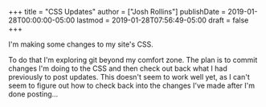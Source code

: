 +++
title = "CSS Updates"
author = ["Josh Rollins"]
publishDate = 2019-01-28T00:00:00-05:00
lastmod = 2019-01-28T07:56:49-05:00
draft = false
+++

I'm making some changes to my site's CSS.

<!--more-->

To do that I'm exploring git beyond my comfort zone. The plan is to commit changes I'm doing to the CSS and then check out back what I had previously to post updates. This doesn't seem to work well yet, as I can't seem to figure out how to check back into the changes I've made after I'm done posting...